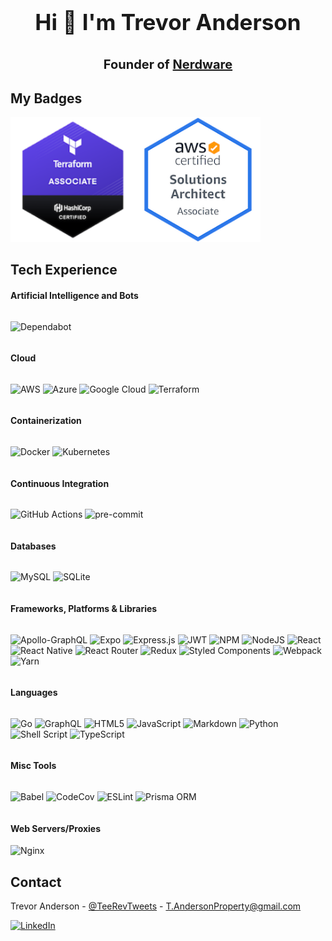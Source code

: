 <!-- HEADER -->

<div align="center" style="max-width: 100%; width: 100%; display: flex; flex-direction: column; justify-content: center; align-content: center; justify-items: center; align-items: center; font-weight: bold;">
<span style="font-size: 30px;">

### Hi 👋 I'm Trevor Anderson

</span>
<span style="font-size: 20px;">Founder of <a href="https://github.com/Nerdware-LLC"><span>Nerdware</span></a></span>
</div>

<!-- BADGES -->

## My Badges

<div style="max-width: 100%; width: 100%; display: flex; flex-direction: row; flex-wrap: wrap; align-content: center; align-items: center;">

<a href="https://www.credly.com/badges/8e6817b5-5061-48cc-b9d3-b46f7dfe2bfb/public_url">
<img src="./assets/hashicorp-certified-terraform-associate.png" style="height: 200px;" />
</a>

<a href="https://www.credly.com/badges/faed17aa-10c6-4f46-bd69-3d01bef8420d/public_url">
<img src="./assets/aws-certified-solutions-architect-associate.png" style="height: 200px;" />
</a>

</div>

<!-- SHIELDS -->

## Tech Experience

#### Artificial Intelligence and Bots

<div style="max-width: 100%; width: 100%; display: flex; flex-direction: row; flex-wrap: wrap; align-content: center; align-items: center;">

![Dependabot](https://img.shields.io/badge/dependabot-025E8C?style=for-the-badge&logo=dependabot&logoColor=white)

</div>

#### Cloud

<div style="max-width: 100%; width: 100%; display: flex; flex-direction: row; flex-wrap: wrap; align-content: center; align-items: center;">

![AWS](https://img.shields.io/badge/AWS-%23FF9900.svg?style=for-the-badge&logo=amazon-aws&logoColor=white) ![Azure](https://img.shields.io/badge/azure-%230072C6.svg?style=for-the-badge&logo=microsoftazure&logoColor=white) ![Google Cloud](https://img.shields.io/badge/GoogleCloud-%234285F4.svg?style=for-the-badge&logo=google-cloud&logoColor=white) ![Terraform](https://img.shields.io/badge/terraform-%235835CC.svg?style=for-the-badge&logo=terraform&logoColor=white)

</div>

#### Containerization

<div style="max-width: 100%; width: 100%; display: flex; flex-direction: row; flex-wrap: wrap; align-content: center; align-items: center;">

![Docker](https://img.shields.io/badge/docker-%230db7ed.svg?style=for-the-badge&logo=docker&logoColor=white) ![Kubernetes](https://img.shields.io/badge/kubernetes-%23326ce5.svg?style=for-the-badge&logo=kubernetes&logoColor=white)

</div>

#### Continuous Integration

<div style="max-width: 100%; width: 100%; display: flex; flex-direction: row; flex-wrap: wrap; align-content: center; align-items: center;">

![GitHub Actions](https://img.shields.io/badge/githubactions-%232671E5.svg?style=for-the-badge&logo=githubactions&logoColor=white)
![pre-commit](https://img.shields.io/badge/pre--commit-enabled-brightgreen?logo=pre-commit&style=for-the-badge&logoColor=white)

</div>

#### Databases

<div style="max-width: 100%; width: 100%; display: flex; flex-direction: row; flex-wrap: wrap; align-content: center; align-items: center;">

![MySQL](https://img.shields.io/badge/mysql-%2300f.svg?style=for-the-badge&logo=mysql&logoColor=white) ![SQLite](https://img.shields.io/badge/sqlite-%2307405e.svg?style=for-the-badge&logo=sqlite&logoColor=white)

</div>

#### Frameworks, Platforms & Libraries

<div style="max-width: 100%; width: 100%; display: flex; flex-direction: row; flex-wrap: wrap; align-content: center; align-items: center;">

![Apollo-GraphQL](https://img.shields.io/badge/-ApolloGraphQL-311C87?style=for-the-badge&logo=apollo-graphql) ![Expo](https://img.shields.io/badge/expo-1C1E24?style=for-the-badge&logo=expo&logoColor=#D04A37) ![Express.js](https://img.shields.io/badge/express.js-%23404d59.svg?style=for-the-badge&logo=express&logoColor=%2361DAFB) ![JWT](https://img.shields.io/badge/JWT-black?style=for-the-badge&logo=JSON%20web%20tokens) ![NPM](https://img.shields.io/badge/NPM-%23000000.svg?style=for-the-badge&logo=npm&logoColor=white) ![NodeJS](https://img.shields.io/badge/node.js-6DA55F?style=for-the-badge&logo=node.js&logoColor=white) ![React](https://img.shields.io/badge/react-%2320232a.svg?style=for-the-badge&logo=react&logoColor=%2361DAFB) ![React Native](https://img.shields.io/badge/react_native-%2320232a.svg?style=for-the-badge&logo=react&logoColor=%2361DAFB) ![React Router](https://img.shields.io/badge/React_Router-CA4245?style=for-the-badge&logo=react-router&logoColor=white) ![Redux](https://img.shields.io/badge/redux-%23593d88.svg?style=for-the-badge&logo=redux&logoColor=white) ![Styled Components](https://img.shields.io/badge/styled--components-DB7093?style=for-the-badge&logo=styled-components&logoColor=white) ![Webpack](https://img.shields.io/badge/webpack-%238DD6F9.svg?style=for-the-badge&logo=webpack&logoColor=black) ![Yarn](https://img.shields.io/badge/yarn-%232C8EBB.svg?style=for-the-badge&logo=yarn&logoColor=white)

</div>

#### Languages

<div style="max-width: 100%; width: 100%; display: flex; flex-direction: row; flex-wrap: wrap; align-content: center; align-items: center;">

![Go](https://img.shields.io/badge/go-%2300ADD8.svg?style=for-the-badge&logo=go&logoColor=white) ![GraphQL](https://img.shields.io/badge/-GraphQL-E10098?style=for-the-badge&logo=graphql&logoColor=white) ![HTML5](https://img.shields.io/badge/html5-%23E34F26.svg?style=for-the-badge&logo=html5&logoColor=white) ![JavaScript](https://img.shields.io/badge/javascript-%23323330.svg?style=for-the-badge&logo=javascript&logoColor=%23F7DF1E) ![Markdown](https://img.shields.io/badge/markdown-%23000000.svg?style=for-the-badge&logo=markdown&logoColor=white) ![Python](https://img.shields.io/badge/python-3670A0?style=for-the-badge&logo=python&logoColor=ffdd54) ![Shell Script](https://img.shields.io/badge/shell_script-%23121011.svg?style=for-the-badge&logo=gnu-bash&logoColor=white) ![TypeScript](https://img.shields.io/badge/typescript-%23007ACC.svg?style=for-the-badge&logo=typescript&logoColor=white)

</div>

#### Misc Tools

<div style="max-width: 100%; width: 100%; display: flex; flex-direction: row; flex-wrap: wrap; align-content: center; align-items: center;">

![Babel](https://img.shields.io/badge/Babel-F9DC3e?style=for-the-badge&logo=babel&logoColor=black) ![CodeCov](https://img.shields.io/badge/codecov-%23ff0077.svg?style=for-the-badge&logo=codecov&logoColor=white) ![ESLint](https://img.shields.io/badge/ESLint-4B3263?style=for-the-badge&logo=eslint&logoColor=white) ![Prisma ORM](https://img.shields.io/badge/Prisma-3982CE?style=for-the-badge&logo=Prisma&logoColor=white)

</div>

#### Web Servers/Proxies

![Nginx](https://img.shields.io/badge/nginx-%23009639.svg?style=for-the-badge&logo=nginx&logoColor=white)

## Contact

Trevor Anderson - [@TeeRevTweets](https://twitter.com/teerevtweets) - T.AndersonProperty@gmail.com

[![LinkedIn][linkedin-shield]][linkedin-url]

<!-- MARKDOWN LINKS & IMAGES -->
<!-- https://www.markdownguide.org/basic-syntax/#reference-style-links -->

[linkedin-url]: https://www.linkedin.com/in/trevor-anderson-3a3b0392/
[linkedin-shield]: https://img.shields.io/badge/LinkedIn-0077B5?logo=linkedin&logoColor=white
